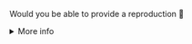 Would you be able to provide a reproduction 🙏

<details>
<summary>More info</summary>

### Why do I need to provide a reproduction?

Reproductions make it possible for us to triage and fix issues quickly with a relatively small team. It helps us discover the source of the problem, and also can reveal assumptions you or we might be making.

### What will happen?

If you've provided a reproduction, we'll remove the label and try to reproduce the issue. If we can, we'll mark it as a bug and prioritise it based on its severity and how many people we think it might affect.

If `Status: Need More Info` labeled issues don't receive any substantial activity (e.g., new comments featuring a reproduction link), we'll close them. That's not because we don't care! At any point, feel free to comment with a reproduction and we'll reopen it.

### How can I create a reproduction?

We have a couple of templates for starting with a minimal reproduction:

👉 [Reproduction mininal starter](https://stackblitz.com/edit/vitejs-vite-gfrx6w)
👉 [Reproduction starter with unpluguin-vue-i18n](https://stackblitz.com/edit/vitejs-vite-jnecup)

A public GitHub repository is also perfect. 👌

Please ensure that the reproduction is as **minimal** as possible.

You might also find these other articles interesting and/or helpful:

- [The Importance of Reproductions](https://antfu.me/posts/why-reproductions-are-required)
- [How to Generate a Minimal, Complete, and Verifiable Example](https://stackoverflow.com/help/mcve)

</details>
